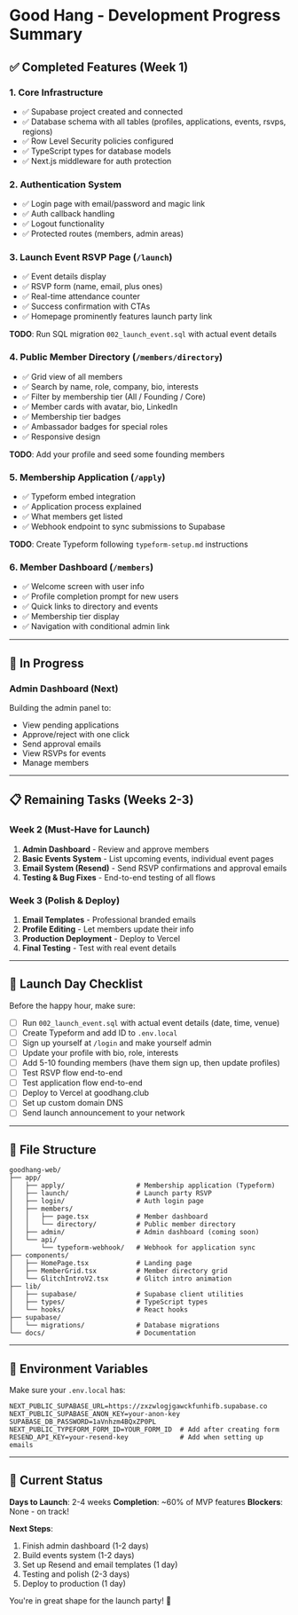 # Good Hang - Development Progress Summary

## ✅ Completed Features (Week 1)

### 1. Core Infrastructure
- ✅ Supabase project created and connected
- ✅ Database schema with all tables (profiles, applications, events, rsvps, regions)
- ✅ Row Level Security policies configured
- ✅ TypeScript types for database models
- ✅ Next.js middleware for auth protection

### 2. Authentication System
- ✅ Login page with email/password and magic link
- ✅ Auth callback handling
- ✅ Logout functionality
- ✅ Protected routes (members, admin areas)

### 3. Launch Event RSVP Page (`/launch`)
- ✅ Event details display
- ✅ RSVP form (name, email, plus ones)
- ✅ Real-time attendance counter
- ✅ Success confirmation with CTAs
- ✅ Homepage prominently features launch party link

**TODO**: Run SQL migration `002_launch_event.sql` with actual event details

### 4. Public Member Directory (`/members/directory`)
- ✅ Grid view of all members
- ✅ Search by name, role, company, bio, interests
- ✅ Filter by membership tier (All / Founding / Core)
- ✅ Member cards with avatar, bio, LinkedIn
- ✅ Membership tier badges
- ✅ Ambassador badges for special roles
- ✅ Responsive design

**TODO**: Add your profile and seed some founding members

### 5. Membership Application (`/apply`)
- ✅ Typeform embed integration
- ✅ Application process explained
- ✅ What members get listed
- ✅ Webhook endpoint to sync submissions to Supabase

**TODO**: Create Typeform following `typeform-setup.md` instructions

### 6. Member Dashboard (`/members`)
- ✅ Welcome screen with user info
- ✅ Profile completion prompt for new users
- ✅ Quick links to directory and events
- ✅ Membership tier display
- ✅ Navigation with conditional admin link

---

## 🚧 In Progress

### Admin Dashboard (Next)
Building the admin panel to:
- View pending applications
- Approve/reject with one click
- Send approval emails
- View RSVPs for events
- Manage members

---

## 📋 Remaining Tasks (Weeks 2-3)

### Week 2 (Must-Have for Launch)
1. **Admin Dashboard** - Review and approve members
2. **Basic Events System** - List upcoming events, individual event pages
3. **Email System (Resend)** - Send RSVP confirmations and approval emails
4. **Testing & Bug Fixes** - End-to-end testing of all flows

### Week 3 (Polish & Deploy)
1. **Email Templates** - Professional branded emails
2. **Profile Editing** - Let members update their info
3. **Production Deployment** - Deploy to Vercel
4. **Final Testing** - Test with real event details

---

## 🎯 Launch Day Checklist

Before the happy hour, make sure:

- [ ] Run `002_launch_event.sql` with actual event details (date, time, venue)
- [ ] Create Typeform and add ID to `.env.local`
- [ ] Sign up yourself at `/login` and make yourself admin
- [ ] Update your profile with bio, role, interests
- [ ] Add 5-10 founding members (have them sign up, then update profiles)
- [ ] Test RSVP flow end-to-end
- [ ] Test application flow end-to-end
- [ ] Deploy to Vercel at goodhang.club
- [ ] Set up custom domain DNS
- [ ] Send launch announcement to your network

---

## 📁 File Structure

```
goodhang-web/
├── app/
│   ├── apply/                  # Membership application (Typeform)
│   ├── launch/                 # Launch party RSVP
│   ├── login/                  # Auth login page
│   ├── members/
│   │   ├── page.tsx            # Member dashboard
│   │   └── directory/          # Public member directory
│   ├── admin/                  # Admin dashboard (coming soon)
│   └── api/
│       └── typeform-webhook/   # Webhook for application sync
├── components/
│   ├── HomePage.tsx            # Landing page
│   ├── MemberGrid.tsx          # Member directory grid
│   └── GlitchIntroV2.tsx       # Glitch intro animation
├── lib/
│   ├── supabase/               # Supabase client utilities
│   ├── types/                  # TypeScript types
│   └── hooks/                  # React hooks
├── supabase/
│   └── migrations/             # Database migrations
└── docs/                       # Documentation
```

---

## 🔑 Environment Variables

Make sure your `.env.local` has:
```
NEXT_PUBLIC_SUPABASE_URL=https://zxzwlogjgawckfunhifb.supabase.co
NEXT_PUBLIC_SUPABASE_ANON_KEY=your-anon-key
SUPABASE_DB_PASSWORD=1aVnhzm4BQxZP0PL
NEXT_PUBLIC_TYPEFORM_FORM_ID=YOUR_FORM_ID  # Add after creating form
RESEND_API_KEY=your-resend-key             # Add when setting up emails
```

---

## 🚀 Current Status

**Days to Launch**: 2-4 weeks
**Completion**: ~60% of MVP features
**Blockers**: None - on track!

**Next Steps**:
1. Finish admin dashboard (1-2 days)
2. Build events system (1-2 days)
3. Set up Resend and email templates (1 day)
4. Testing and polish (2-3 days)
5. Deploy to production (1 day)

You're in great shape for the launch party! 🎉
